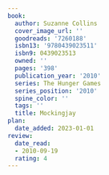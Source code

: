 ```yaml
---
book:
  author: Suzanne Collins
  cover_image_url: ''
  goodreads: '7260188'
  isbn13: '9780439023511'
  isbn9: 0439023513
  owned: ''
  pages: '398'
  publication_year: '2010'
  series: The Hunger Games
  series_position: '2010'
  spine_color: ''
  tags: ''
  title: Mockingjay
plan:
  date_added: 2023-01-01
review:
  date_read:
  - 2010-09-19
  rating: 4
---
```

